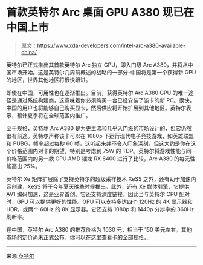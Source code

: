 # 首款英特尔 Arc 桌面 GPU A380 现已在中国上市

> 原文：<https://www.xda-developers.com/intel-arc-a380-available-china/>

英特尔已正式推出其首款英特尔 Arc 独立 GPU，即入门级 Arc A380，并将从中国市场开始。这是英特尔几周前概述的战略的一部分-中国将是第一个获得新 GPU 的地区，世界其他地区将很快跟进。

即使在中国，可用性也在逐渐推出。目前，获得英特尔 Arc A380 GPU 的唯一途径是通过系统构建商，这意味着你必须购买一台已经安装了该卡的新 PC。很快，中国的用户也将能够自己购买显卡，然后供应将开始扩展到其他地区。英特尔表示，预计夏季将在全球范围内推广。

至于规格，英特尔 Arc A380 是为更主流和几乎入门级的市场设计的，但它仍然很有前途。英特尔声称该卡可以在 1080p 下运行现代电子竞技游戏，如英雄联盟和 PUBG，帧率超过每秒 60 帧，这听起来并不令人印象深刻，但这大约是你在这个价格范围内对卡的期望，特别是考虑到 75W 的 TDP。英特尔将游戏性能与同一价格范围内的另一款 GPU AMD 镭龙 RX 6400 进行了比较，Arc A380 的每元性能高出 25%。

英特尔 Xe 矩阵扩展除了支持英特尔的超级采样技术 XeSS 之外，还有助于加速内容创建，XeSS 将于今年夏天晚些时候推出。此外，还有 Xe 媒体引擎，它提供 AV1 编码加速，这是业界首创。它还支持深度链接，因此当与英特尔 CPU 配对时，GPU 可以提供更好的性能。GPU 可以支持多达四个 120Hz 的 4K 显示器和 HDR，或两个 60Hz 的 8K 显示器。它还支持 1080p 和 1440p 分辨率的 360Hz 刷新率。

在中国，英特尔 Arc A380 的推荐价格为 1030 元，相当于 150 美元左右。其他市场的定价尚未正式公布。你可以在这里查看卡[的全部规格。](https://www.intel.com/content/www/us/en/products/sku/227959/intel-arc-a380-graphics/specifications.html)

* * *

来源:[英特尔](https://www.intel.com/content/www/us/en/newsroom/article/intel-arc-a380-graphics-available-china.html)